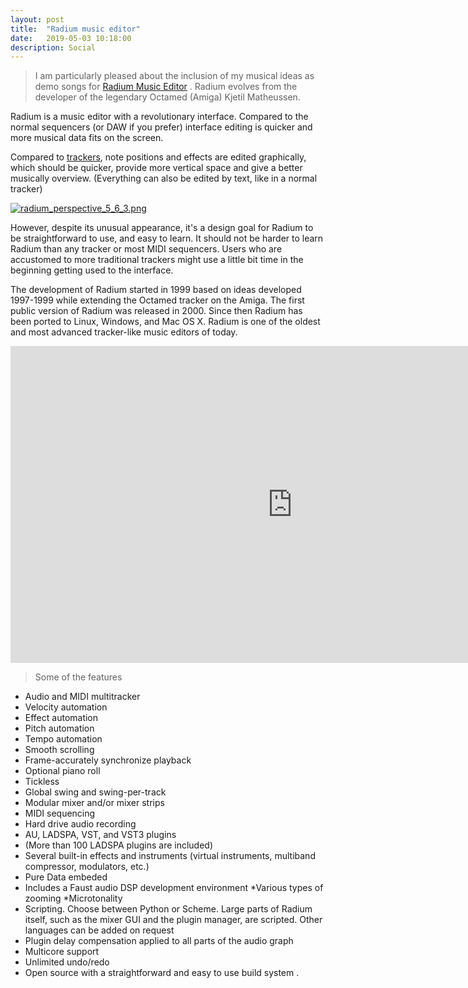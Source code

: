 ```yaml
---
layout: post
title:  "Radium music editor"
date:   2019-05-03 10:18:00
description: Social
---
```

>I am particularly pleased about the inclusion of my musical ideas as demo songs for [Radium Music Editor](http://users.notam02.no/%7Ekjetism/radium/) . Radium evolves from the developer of the legendary Octamed (Amiga) Kjetil Matheussen.

Radium is a music editor with a revolutionary interface. Compared to the normal sequencers (or DAW if you prefer) interface editing is quicker and more musical data fits on the screen.

Compared to  [trackers](https://en.wikipedia.org/wiki/Music_tracker), note positions and effects are edited graphically, which should be quicker, provide more vertical space and give a better musically overview. (Everything can also be edited by text, like in a normal tracker)

[![radium_perspective_5_6_3.png](https://svbtleusercontent.com/djmpWdmkcuc7iwVXV1Uhh10xspap_small.png)](https://svbtleusercontent.com/djmpWdmkcuc7iwVXV1Uhh10xspap.png)


However, despite its unusual appearance, it's a design goal for Radium to be straightforward to use, and easy to learn. It should not be harder to learn Radium than any tracker or most MIDI sequencers. Users who are accustomed to more traditional trackers might use a little bit time in the beginning getting used to the interface. 

The development of Radium started in 1999 based on ideas developed 1997-1999 while extending the Octamed tracker on the Amiga. The first public version of Radium was released in 2000. Since then Radium has been ported to Linux, Windows, and Mac OS X. Radium is one of the oldest and most advanced tracker-like music editors of today. 

<iframe width="901" height="507" src="https://www.youtube.com/embed/_7-hJx7Lir4" frameborder="0" allow="accelerometer; autoplay; encrypted-media; gyroscope; picture-in-picture" allowfullscreen></iframe>

>Some of the features

   * Audio and MIDI multitracker
   * Velocity automation
   * Effect automation
   * Pitch automation
   * Tempo automation
   * Smooth scrolling
   * Frame-accurately synchronize playback
   * Optional piano roll
   * Tickless
   * Global swing and swing-per-track
   * Modular mixer and/or mixer strips
   * MIDI sequencing
   * Hard drive audio recording
   * AU, LADSPA, VST, and VST3 plugins
   * (More than 100 LADSPA plugins are included)
   * Several built-in effects and instruments
    (virtual instruments, multiband compressor, modulators, etc.)
   * Pure Data embeded 
   * Includes a Faust audio DSP development environment
   *Various types of zooming
   *Microtonality
   * Scripting. Choose between Python or Scheme. Large parts of Radium itself, such as the mixer GUI and the plugin manager, are scripted. Other languages can be added on request
   * Plugin delay compensation applied to all parts of the audio graph
   * Multicore support
   * Unlimited undo/redo
   * Open source with a straightforward and easy to use build system .



